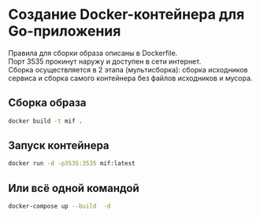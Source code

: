 # Создание Docker-контейнера для Go-приложения

Правила для сборки образа описаны в Dockerfile.\
Порт 3535 прокинут наружу и доступен в сети интернет.\
Сборка осуществляется в 2 этапа (мультисборка): сборка исходников сервиса и сборка самого контейнера без файлов исходников и мусора.

## Сборка образа
```bash
docker build -t mif .
```

## Запуск контейнера
```bash
docker run -d -p3535:3535 mif:latest
```

## Или всё одной командой
```bash
docker-compose up --build  -d
